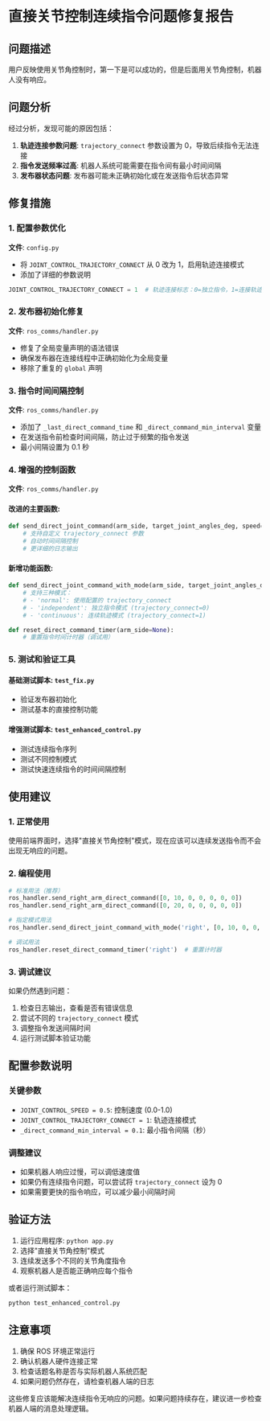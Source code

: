 # 直接关节控制连续指令问题修复报告

## 问题描述
用户反映使用关节角控制时，第一下是可以成功的，但是后面用关节角控制，机器人没有响应。

## 问题分析
经过分析，发现可能的原因包括：

1. **轨迹连接参数问题**: `trajectory_connect` 参数设置为 0，导致后续指令无法连接
2. **指令发送频率过高**: 机器人系统可能需要在指令间有最小时间间隔
3. **发布器状态问题**: 发布器可能未正确初始化或在发送指令后状态异常

## 修复措施

### 1. 配置参数优化
**文件**: `config.py`
- 将 `JOINT_CONTROL_TRAJECTORY_CONNECT` 从 0 改为 1，启用轨迹连接模式
- 添加了详细的参数说明

```python
JOINT_CONTROL_TRAJECTORY_CONNECT = 1  # 轨迹连接标志：0=独立指令，1=连接轨迹
```

### 2. 发布器初始化修复
**文件**: `ros_comms/handler.py`
- 修复了全局变量声明的语法错误
- 确保发布器在连接线程中正确初始化为全局变量
- 移除了重复的 `global` 声明

### 3. 指令时间间隔控制
**文件**: `ros_comms/handler.py`
- 添加了 `_last_direct_command_time` 和 `_direct_command_min_interval` 变量
- 在发送指令前检查时间间隔，防止过于频繁的指令发送
- 最小间隔设置为 0.1 秒

### 4. 增强的控制函数
**文件**: `ros_comms/handler.py`

#### 改进的主要函数:
```python
def send_direct_joint_command(arm_side, target_joint_angles_deg, speed=None, trajectory_connect=None):
    # 支持自定义 trajectory_connect 参数
    # 自动时间间隔控制
    # 更详细的日志输出
```

#### 新增功能函数:
```python
def send_direct_joint_command_with_mode(arm_side, target_joint_angles_deg, mode='normal', speed=None):
    # 支持三种模式：
    # - 'normal': 使用配置的 trajectory_connect
    # - 'independent': 独立指令模式 (trajectory_connect=0)
    # - 'continuous': 连续轨迹模式 (trajectory_connect=1)

def reset_direct_command_timer(arm_side=None):
    # 重置指令时间计时器（调试用）
```

### 5. 测试和验证工具

#### 基础测试脚本: `test_fix.py`
- 验证发布器初始化
- 测试基本的直接控制功能

#### 增强测试脚本: `test_enhanced_control.py`
- 测试连续指令序列
- 测试不同控制模式
- 测试快速连续指令的时间间隔控制

## 使用建议

### 1. 正常使用
使用前端界面时，选择"直接关节角控制"模式，现在应该可以连续发送指令而不会出现无响应的问题。

### 2. 编程使用
```python
# 标准用法（推荐）
ros_handler.send_right_arm_direct_command([0, 10, 0, 0, 0, 0, 0])
ros_handler.send_right_arm_direct_command([0, 20, 0, 0, 0, 0, 0])

# 指定模式用法
ros_handler.send_direct_joint_command_with_mode('right', [0, 10, 0, 0, 0, 0, 0], mode='continuous')

# 调试用法
ros_handler.reset_direct_command_timer('right')  # 重置计时器
```

### 3. 调试建议
如果仍然遇到问题：

1. 检查日志输出，查看是否有错误信息
2. 尝试不同的 `trajectory_connect` 模式
3. 调整指令发送间隔时间
4. 运行测试脚本验证功能

## 配置参数说明

### 关键参数
- `JOINT_CONTROL_SPEED = 0.5`: 控制速度 (0.0-1.0)
- `JOINT_CONTROL_TRAJECTORY_CONNECT = 1`: 轨迹连接模式
- `_direct_command_min_interval = 0.1`: 最小指令间隔（秒）

### 调整建议
- 如果机器人响应过慢，可以调低速度值
- 如果仍有连续指令问题，可以尝试将 `trajectory_connect` 设为 0
- 如果需要更快的指令响应，可以减少最小间隔时间

## 验证方法

1. 运行应用程序: `python app.py`
2. 选择"直接关节角控制"模式
3. 连续发送多个不同的关节角度指令
4. 观察机器人是否能正确响应每个指令

或者运行测试脚本：
```bash
python test_enhanced_control.py
```

## 注意事项

1. 确保 ROS 环境正常运行
2. 确认机器人硬件连接正常
3. 检查话题名称是否与实际机器人系统匹配
4. 如果问题仍然存在，请检查机器人端的日志

这些修复应该能解决连续指令无响应的问题。如果问题持续存在，建议进一步检查机器人端的消息处理逻辑。
